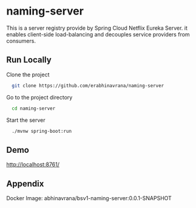 
# naming-server

This is a server registry provide by Spring Cloud Netflix Eureka Server. it enables client-side load-balancing and decouples service providers from consumers.  


## Run Locally

Clone the project

```bash
  git clone https://github.com/erabhinavrana/naming-server
```

Go to the project directory

```bash
  cd naming-server
```

Start the server

```bash
  ./mvnw spring-boot:run
```


## Demo

[http://localhost:8761/](http://localhost:8761/)


## Appendix

Docker Image: abhinavrana/bsv1-naming-server:0.0.1-SNAPSHOT
